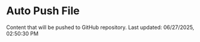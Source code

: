 # Auto Push File

Content that will be pushed to GitHub repository.
Last updated: 06/27/2025, 02:50:30 PM